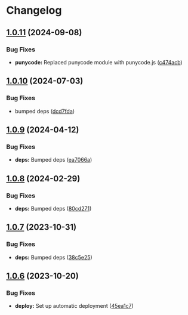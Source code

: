 # Changelog

## [1.0.11](https://github.com/postalsys/certs/compare/v1.0.10...v1.0.11) (2024-09-08)


### Bug Fixes

* **punycode:** Replaced punycode module with punycode.js ([c474acb](https://github.com/postalsys/certs/commit/c474acb46f90885f722a3bbd74ba824bf2a4cdae))

## [1.0.10](https://github.com/postalsys/certs/compare/v1.0.9...v1.0.10) (2024-07-03)


### Bug Fixes

* bumped deps ([dcd7fda](https://github.com/postalsys/certs/commit/dcd7fda5769c9e1e35fc4f06ea403ff0cd8bdef7))

## [1.0.9](https://github.com/postalsys/certs/compare/v1.0.8...v1.0.9) (2024-04-12)


### Bug Fixes

* **deps:** Bumped deps ([ea7066a](https://github.com/postalsys/certs/commit/ea7066a6589672d4bdb55dadf706c89adef518fe))

## [1.0.8](https://github.com/postalsys/certs/compare/v1.0.7...v1.0.8) (2024-02-29)


### Bug Fixes

* **deps:** Bumped deps ([80cd271](https://github.com/postalsys/certs/commit/80cd2710c33c2d3975be8dfde3b8f3f0187f7ad0))

## [1.0.7](https://github.com/postalsys/certs/compare/v1.0.6...v1.0.7) (2023-10-31)


### Bug Fixes

* **deps:** Bumped deps ([38c5e25](https://github.com/postalsys/certs/commit/38c5e2537a1f63e8dd1c3529feecd78794dffde2))

## [1.0.6](https://github.com/postalsys/certs/compare/v1.0.5...v1.0.6) (2023-10-20)


### Bug Fixes

* **deploy:** Set up automatic deployment ([45ea1c7](https://github.com/postalsys/certs/commit/45ea1c71d8a4bf8fdbacefa38fa529022e68748e))
